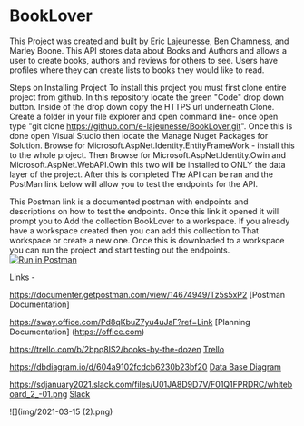 # BookLover
This Project was created and built by Eric Lajeunesse, Ben Chamness, and Marley Boone. This API stores data about Books and Authors and allows a user to create books, authors and reviews for others to see. Users have profiles where they can create lists to books they would like to read.

Steps on Installing Project
To install this project you must first clone entire project from github. In this repository locate the green "Code" drop down button. Inside of the drop down copy the HTTPS url underneath Clone. Create a folder in your file explorer and open command line- once open type "git clone https://github.com/e-lajeunesse/BookLover.git". Once this is done open Visual Studio then locate the Manage Nuget Packages for Solution. Browse for Microsoft.AspNet.Identity.EntityFrameWork - install this to the whole project. Then Browse for Microsoft.AspNet.Identity.Owin and Microsoft.AspNet.WebAPI.Owin this two will be installed to ONLY the data layer of the project. After this is completed The API can be ran and the PostMan link below will allow you to test the endpoints for the API.

This Postman link is a documented postman with endpoints and descriptions on how to test the endpoints. Once this link it opened it will prompt you to Add the collection BookLover to a workspace. If you already have a workspace created then you can add this collection to That workspace or create a new one. Once this is downloaded to a workspace you can run the project and start testing out the endpoints.
[![Run in Postman](https://run.pstmn.io/button.svg)](https://god.postman.co/run-collection/b2cb68fadd00a577a1ac)


Links -

https://documenter.getpostman.com/view/14674949/Tz5s5xP2
[Postman Documentation]

https://sway.office.com/Pd8qKbuZ7yu4uJaF?ref=Link
[Planning Documentation] (https://office.com)

https://trello.com/b/2bpq8lS2/books-by-the-dozen
[Trello](https://trello.com)

https://dbdiagram.io/d/604a9102fcdcb6230b23bf20
[Data Base Diagram](https://dbdiagram.com)

https://sdjanuary2021.slack.com/files/U01JA8D9D7V/F01Q1FPRDRC/whiteboard_2_-01.png
[Slack](https://slack.com)

![](img/2021-03-15 (2).png)
